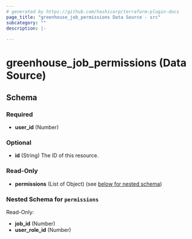 ```yaml
---
# generated by https://github.com/hashicorp/terraform-plugin-docs
page_title: "greenhouse_job_permissions Data Source - src"
subcategory: ""
description: |-
  
---
```


# greenhouse_job_permissions (Data Source)





<!-- schema generated by tfplugindocs -->
## Schema

### Required

- **user_id** (Number)

### Optional

- **id** (String) The ID of this resource.

### Read-Only

- **permissions** (List of Object) (see [below for nested schema](#nestedatt--permissions))

<a id="nestedatt--permissions"></a>
### Nested Schema for `permissions`

Read-Only:

- **job_id** (Number)
- **user_role_id** (Number)



